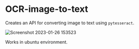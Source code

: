 # OCR-image-to-text

Creates an API for converting image to text using `pytesseract`. 

![Screenshot 2023-01-26 153523](https://user-images.githubusercontent.com/34719495/214974112-4ad1517c-8f7c-476a-bd33-4996cf805398.jpg)


Works in ubuntu environment. 
